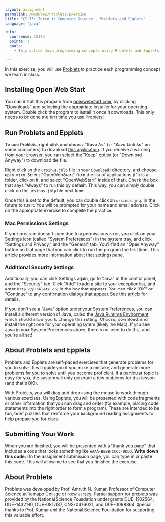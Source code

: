 ```yaml
---
layout: assignment
permalink: /Modules/Problets/Exercise
title: "CS173: Intro to Computer Science - Problets and Epplets"
language: "java"

info:
  coursenum: CS173
  points: 3
  goals:
    - To practice Java programming concepts using Problets and Epplets
    
---
```


In this exercise, you will use [Problets](http://problets.org/user/f21/) to practice each programming concept we learn in class. 

## Installing Open Web Start

You can install this program from [openwebstart.com](https://openwebstart.com/), by clicking "Downloads" and selecting the appropriate installer for your operating system.  Double click the program to install it once it downloads.  This only needs to be done the first time you use Problets!

## Run Problets and Epplets

To use Problets, right click and choose "Save As" (or "Save Link As" on some computers) to download [this application](http://problets.org/user/f21/ursinus.jnlp).  If you receive a warning from your browser, you can select the "Keep" option (or "Download Anyway") to download the file.  

Right click on the `ursinus.jnlp` file in your `Downloads` directory, and choose `Open With`.  Select "OpenWebStart" from the list of applications (if it is a folder, click on it, and select "OpenWebStart" inside of that).  Check the box that says "Always" to run this by default.  This way, you can simply double click on the `ursinus.jnlp` file next time.

Once this is set to the default, you can double click on `ursinus.jnlp` in the future to run it.  You will be prompted for your name and email address.  Click on the appropriate exercise to complete the practice.  

### Mac Permissions Settings

If your program doesn't open due to a permissions error, you click on your Settings icon (called "System Preferences") in the system tray, and click "Settings and Privacy," and the "General" tab.  You'll find an "Open Anyway" button on that page that you can click to run the program the first time.  This [article](https://support.apple.com/en-us/HT202491) provides more information about that settings pane.

### Additional Security Settings

Additionally, you can click Settings again, go to "Java" in the control panel, and the "Security" tab.  Click "Add" to add a site to your exception list, and enter `http://problets.org` in the box that appears.  You can click "OK" or "Continue" to any confirmation dialogs that appear.  See this [article](https://java.com/en/download/help/mac_controlpanel.html) for details.

If you don't see a "Java" option under your System Preferences, you can install a different version of Java, called the [Java Runtime Environment](https://www.java.com/en/download/manual.jsp) which should allow you to change this setting.  Choose, download, and install the right one for your operating sytem (likely the Mac).  If you see Java in your System Preferences above, there's no need to do this, and you're all set!

## About Problets and Epplets

Problets and Epplets are self-paced exercises that generate problems for you to solve.  It will guide you if you make a mistake, and generate more problems for you to solve until you become proficient.  If a particular topic is easy for you, the system will only generate a few problems for that lesson (and that's OK!).  

With Problets, you will drag and drop using the mouse to work through various exercises.  Using Epplets, you will be presented with code fragments or other information that you can drag and order (for example, placing code statements into the right order to form a program).  These are intended to be fun, brief puzzles that reinforce your background reading assignments to help prepare you for class.

## Submitting Your Work
When you are finished, you will be presented with a "thank you page" that includes a code that looks something like `AAAA-BBBB-CCCC-DDDD`.  **Write down this code.**  On the assignment submission page, you can type in or paste this code.  This will allow me to see that you finished the exercise.

## About Problets

Problets was developed by Prof. Amruth N. Kumar, Professor of Computer Science at Ramapo College of New Jersey.  Partial support for problets was provided by the National Science Foundation under grants DUE-1502564, DUE-1432190, DUE-0817187, CNS-0426021, and DUE-0088864.  Special thanks to Prof. Kumar and the National Science Foundation for supporting this valuable effort.
